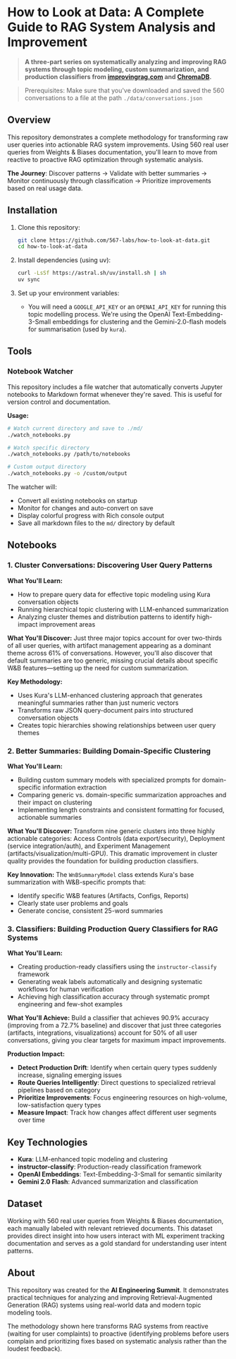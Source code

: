 # How to Look at Data: A Complete Guide to RAG System Analysis and Improvement

> **A three-part series on systematically analyzing and improving RAG systems through topic modeling, custom summarization, and production classifiers from [improvingrag.com](https://improvingrag.com) and [ChromaDB](https://chromadb.com).**

> Prerequisites: Make sure that you've downloaded and saved the 560 conversations to a file at the path `./data/conversations.json`

## Overview

This repository demonstrates a complete methodology for transforming raw user queries into actionable RAG system improvements. Using 560 real user queries from Weights & Biases documentation, you'll learn to move from reactive to proactive RAG optimization through systematic analysis.

**The Journey**: Discover patterns → Validate with better summaries → Monitor continuously through classification → Prioritize improvements based on real usage data.

## Installation

1. Clone this repository:

   ```bash
   git clone https://github.com/567-labs/how-to-look-at-data.git
   cd how-to-look-at-data
   ```

2. Install dependencies (using uv):

   ```bash
   curl -LsSf https://astral.sh/uv/install.sh | sh
   uv sync
   ```

3. Set up your environment variables:
   - You will need a `GOOGLE_API_KEY` or an `OPENAI_API_KEY` for running this topic modelling process. We're using the OpenAI Text-Embedding-3-Small embeddings for clustering and the Gemini-2.0-flash models for summarisation (used by `kura`).

## Tools

### Notebook Watcher

This repository includes a file watcher that automatically converts Jupyter notebooks to Markdown format whenever they're saved. This is useful for version control and documentation.

**Usage:**

```bash
# Watch current directory and save to ./md/
./watch_notebooks.py

# Watch specific directory
./watch_notebooks.py /path/to/notebooks

# Custom output directory
./watch_notebooks.py -o /custom/output
```

The watcher will:
- Convert all existing notebooks on startup
- Monitor for changes and auto-convert on save
- Display colorful progress with Rich console output
- Save all markdown files to the `md/` directory by default

## Notebooks

### 1. Cluster Conversations: Discovering User Query Patterns

**What You'll Learn:**
- How to prepare query data for effective topic modeling using Kura conversation objects
- Running hierarchical topic clustering with LLM-enhanced summarization
- Analyzing cluster themes and distribution patterns to identify high-impact improvement areas

**What You'll Discover:**
Just three major topics account for over two-thirds of all user queries, with artifact management appearing as a dominant theme across 61% of conversations. However, you'll also discover that default summaries are too generic, missing crucial details about specific W&B features—setting up the need for custom summarization.

**Key Methodology:**
- Uses Kura's LLM-enhanced clustering approach that generates meaningful summaries rather than just numeric vectors
- Transforms raw JSON query-document pairs into structured conversation objects
- Creates topic hierarchies showing relationships between user query themes

### 2. Better Summaries: Building Domain-Specific Clustering

**What You'll Learn:**
- Building custom summary models with specialized prompts for domain-specific information extraction
- Comparing generic vs. domain-specific summarization approaches and their impact on clustering
- Implementing length constraints and consistent formatting for focused, actionable summaries

**What You'll Discover:**
Transform nine generic clusters into three highly actionable categories: Access Controls (data export/security), Deployment (service integration/auth), and Experiment Management (artifacts/visualization/multi-GPU). This dramatic improvement in cluster quality provides the foundation for building production classifiers.

**Key Innovation:**
The `WnBSummaryModel` class extends Kura's base summarization with W&B-specific prompts that:
- Identify specific W&B features (Artifacts, Configs, Reports)
- Clearly state user problems and goals
- Generate concise, consistent 25-word summaries

### 3. Classifiers: Building Production Query Classifiers for RAG Systems

**What You'll Learn:**
- Creating production-ready classifiers using the `instructor-classify` framework
- Generating weak labels automatically and designing systematic workflows for human verification
- Achieving high classification accuracy through systematic prompt engineering and few-shot examples

**What You'll Achieve:**
Build a classifier that achieves 90.9% accuracy (improving from a 72.7% baseline) and discover that just three categories (artifacts, integrations, visualizations) account for 50% of all user conversations, giving you clear targets for maximum impact improvements.

**Production Impact:**
- **Detect Production Drift**: Identify when certain query types suddenly increase, signaling emerging issues
- **Route Queries Intelligently**: Direct questions to specialized retrieval pipelines based on category
- **Prioritize Improvements**: Focus engineering resources on high-volume, low-satisfaction query types
- **Measure Impact**: Track how changes affect different user segments over time

## Key Technologies

- **Kura**: LLM-enhanced topic modeling and clustering
- **instructor-classify**: Production-ready classification framework
- **OpenAI Embeddings**: Text-Embedding-3-Small for semantic similarity
- **Gemini 2.0 Flash**: Advanced summarization and classification

## Dataset

Working with 560 real user queries from Weights & Biases documentation, each manually labeled with relevant retrieved documents. This dataset provides direct insight into how users interact with ML experiment tracking documentation and serves as a gold standard for understanding user intent patterns.

## About

This repository was created for the **AI Engineering Summit**. It demonstrates practical techniques for analyzing and improving Retrieval-Augmented Generation (RAG) systems using real-world data and modern topic modeling tools.

The methodology shown here transforms RAG systems from reactive (waiting for user complaints) to proactive (identifying problems before users complain and prioritizing fixes based on systematic analysis rather than the loudest feedback).

